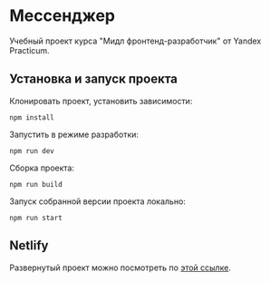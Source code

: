 # Мессенджер

Учебный проект курса "Мидл фронтенд-разработчик" от Yandex Practicum.

## Установка и запуск проекта

Клонировать проект, установить зависимости:

    npm install

Запустить в режиме разработки:

    npm run dev

Сборка проекта:

    npm run build

Запуск собранной верcии проекта локально:

    npm run start

## Netlify

Развернутый проект можно посмотреть по [этой ссылке](https://melodious-tartufo-7c9b2a.netlify.app/).
